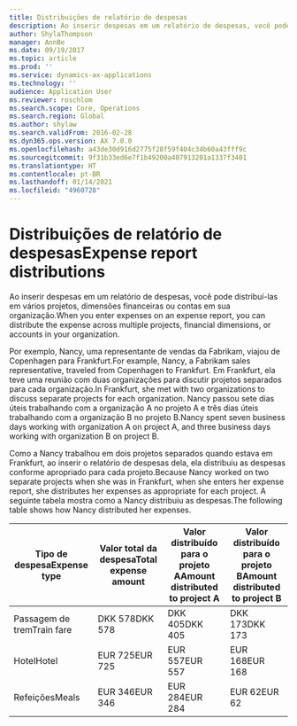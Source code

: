 ```yaml
---
title: Distribuições de relatório de despesas
description: Ao inserir despesas em um relatório de despesas, você pode distribuí-las em vários projetos, entidades legais ou contas da organização.
author: ShylaThompson
manager: AnnBe
ms.date: 09/19/2017
ms.topic: article
ms.prod: ''
ms.service: dynamics-ax-applications
ms.technology: ''
audience: Application User
ms.reviewer: roschlom
ms.search.scope: Core, Operations
ms.search.region: Global
ms.author: shylaw
ms.search.validFrom: 2016-02-28
ms.dyn365.ops.version: AX 7.0.0
ms.openlocfilehash: a43de30d916d2775f28f59f404c34b60a43fff9c
ms.sourcegitcommit: 9f31b33ed6e7f1b49200a407913201a1337f3401
ms.translationtype: HT
ms.contentlocale: pt-BR
ms.lasthandoff: 01/14/2021
ms.locfileid: "4960728"
---
```

# <a name="expense-report-distributions"></a><span data-ttu-id="5aea5-103">Distribuições de relatório de despesas</span><span class="sxs-lookup"><span data-stu-id="5aea5-103">Expense report distributions</span></span>

<span data-ttu-id="5aea5-104">Ao inserir despesas em um relatório de despesas, você pode distribuí-las em vários projetos, dimensões financeiras ou contas em sua organização.</span><span class="sxs-lookup"><span data-stu-id="5aea5-104">When you enter expenses on an expense report, you can distribute the expense across multiple projects, financial dimensions, or accounts in your organization.</span></span>

<span data-ttu-id="5aea5-105">Por exemplo, Nancy, uma representante de vendas da Fabrikam, viajou de Copenhagen para Frankfurt.</span><span class="sxs-lookup"><span data-stu-id="5aea5-105">For example, Nancy, a Fabrikam sales representative, traveled from Copenhagen to Frankfurt.</span></span> <span data-ttu-id="5aea5-106">Em Frankfurt, ela teve uma reunião com duas organizações para discutir projetos separados para cada organização.</span><span class="sxs-lookup"><span data-stu-id="5aea5-106">In Frankfurt, she met with two organizations to discuss separate projects for each organization.</span></span> <span data-ttu-id="5aea5-107">Nancy passou sete dias úteis trabalhando com a organização A no projeto A e três dias úteis trabalhando com a organização B no projeto B.</span><span class="sxs-lookup"><span data-stu-id="5aea5-107">Nancy spent seven business days working with organization A on project A, and three business days working with organization B on project B.</span></span>

<span data-ttu-id="5aea5-108">Como a Nancy trabalhou em dois projetos separados quando estava em Frankfurt, ao inserir o relatório de despesas dela, ela distribuiu as despesas conforme apropriado para cada projeto.</span><span class="sxs-lookup"><span data-stu-id="5aea5-108">Because Nancy worked on two separate projects when she was in Frankfurt, when she enters her expense report, she distributes her expenses as appropriate for each project.</span></span> <span data-ttu-id="5aea5-109">A seguinte tabela mostra como a Nancy distribuiu as despesas.</span><span class="sxs-lookup"><span data-stu-id="5aea5-109">The following table shows how Nancy distributed her expenses.</span></span>


| <span data-ttu-id="5aea5-110">Tipo de despesa</span><span class="sxs-lookup"><span data-stu-id="5aea5-110">Expense type</span></span> | <span data-ttu-id="5aea5-111">Valor total da despesa</span><span class="sxs-lookup"><span data-stu-id="5aea5-111">Total expense amount</span></span>|<span data-ttu-id="5aea5-112">Valor distribuído para o projeto A</span><span class="sxs-lookup"><span data-stu-id="5aea5-112">Amount distributed to project A</span></span>| <span data-ttu-id="5aea5-113">Valor distribuído para o projeto B</span><span class="sxs-lookup"><span data-stu-id="5aea5-113">Amount distributed to project B</span></span> |
|--------------|---------------------|-------------------------------|---------------------------------|
|<span data-ttu-id="5aea5-114">Passagem de trem</span><span class="sxs-lookup"><span data-stu-id="5aea5-114">Train fare</span></span>   |<span data-ttu-id="5aea5-115">DKK 578</span><span class="sxs-lookup"><span data-stu-id="5aea5-115">DKK 578</span></span>              |<span data-ttu-id="5aea5-116">DKK 405</span><span class="sxs-lookup"><span data-stu-id="5aea5-116">DKK 405</span></span>                        |<span data-ttu-id="5aea5-117">DKK 173</span><span class="sxs-lookup"><span data-stu-id="5aea5-117">DKK 173</span></span>                          |
|<span data-ttu-id="5aea5-118">Hotel</span><span class="sxs-lookup"><span data-stu-id="5aea5-118">Hotel</span></span>         |<span data-ttu-id="5aea5-119">EUR 725</span><span class="sxs-lookup"><span data-stu-id="5aea5-119">EUR 725</span></span>              |<span data-ttu-id="5aea5-120">EUR 557</span><span class="sxs-lookup"><span data-stu-id="5aea5-120">EUR 557</span></span>                        |<span data-ttu-id="5aea5-121">EUR 168</span><span class="sxs-lookup"><span data-stu-id="5aea5-121">EUR 168</span></span>                          |
|<span data-ttu-id="5aea5-122">Refeições</span><span class="sxs-lookup"><span data-stu-id="5aea5-122">Meals</span></span>         |<span data-ttu-id="5aea5-123">EUR 346</span><span class="sxs-lookup"><span data-stu-id="5aea5-123">EUR 346</span></span>              |<span data-ttu-id="5aea5-124">EUR 284</span><span class="sxs-lookup"><span data-stu-id="5aea5-124">EUR 284</span></span>                        |<span data-ttu-id="5aea5-125">EUR 62</span><span class="sxs-lookup"><span data-stu-id="5aea5-125">EUR 62</span></span>                           |

